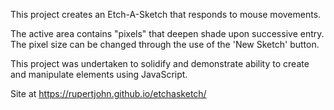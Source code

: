 This project creates an Etch-A-Sketch that responds to mouse movements.

The active area contains "pixels" that deepen shade upon successive entry.
The pixel size can be changed through the use of the 'New Sketch' button.

This project was undertaken to solidify and demonstrate ability to create and manipulate elements using JavaScript.

Site at https://rupertjohn.github.io/etchasketch/
